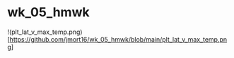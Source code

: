 # wk_05_hmwk

!(plt_lat_v_max_temp.png)[https://github.com/jmort16/wk_05_hmwk/blob/main/plt_lat_v_max_temp.png]


